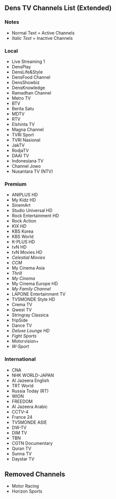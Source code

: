 ## Dens TV Channels List (Extended)
### Notes
* Normal Text = Active Channels
* *Italic Text* = Inactive Channels
### Local
* Live Streaming 1
* DensPlay
* DensLife&Style
* DensFood Channel
* DensShowbiz
* DensKnowledge
* Ramadhan Channel
* Metro TV
* BTV
* Berita Satu
* MDTV
* RTV
* Elshinta TV
* Magna Channel
* TVRI Sport
* TVRI Nasional
* JakTV
* RodjaTV
* DAAI TV
* Indonesiana TV
* Channel Jowo
* Nusantara TV (NTV)
### Premium
* ANIPLUS HD
* My Kidz HD
* SinemArt
* Studio Universal HD
* Rock Entertainment HD
* Rock Action
* *KIX HD*
* KBS Korea
* KBS World
* K-PLUS HD
* tvN HD
* tvN Movies HD
* *Celestial Movies*
* *CCM*
* My Cinema Asia
* *Thrill*
* *My Cinema*
* My Cinema Europe HD
* *My Family Channel*
* LAPONE Entertainment TV
* TV5MONDE Style HD
* Crema TV
* Qwest TV
* Stringray Classica
* fripSide
* Dance TV
* *Deluxe Lounge HD*
* *Fight Sports*
* Motorvision+
* *W-Sport*
### International
* CNA
* NHK WORLD-JAPAN
* Al Jazeera English
* TRT World
* Russia Today (RT)
* WION
* FREEDOM
* Al Jazeera Arabic
* CCTV-4
* France 24
* TV5MONDE ASIE
* DW-TV
* DIM TV
* TBN
* CGTN Documentary
* Quran TV
* Sunna TV
* Daystar TV
## Removed Channels
* Motor Racing
* Horizon Sports
